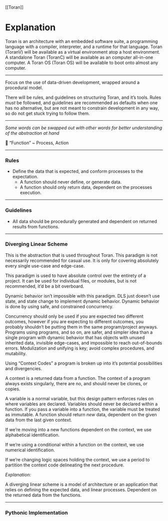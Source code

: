 [[Toran]]

# Explanation

Toran is an architecture with an embedded software suite, a programming language with a compiler, interpreter, and a runtime for that language. Toran (ToranV) will be available as a virtual environment atop a host environment. A standalone Toran (ToranC) will be available as an computer all-in-one computer. A Toran OS (Toran OS) will be available to boot onto almost any computer.

---

Focus on the use of data-driven development, wrapped around a procedural model.

There will be rules, and guidelines on structuring Toran, and it’s tools. Rules _must_ be followed, and guidelines are recommended as defaults when one has no alternative, but are not meant to constrain development in any way, so do not get stuck trying to follow them.

---

_Some words can be swapped out with other words for better understanding of the abstraction at hand_

<aside> 📖 “Function” ~ Process, Action

</aside>

---

### Rules

- Define the data that is expected, and conform processes to the expectation.
    - A function should never define, or generate data.
    - A function should only return data, dependent on the processes execution.

---

### Guidelines

- All data should be procedurally generated and dependent on returned results from functions.

---

### Diverging Linear Scheme

This is the abstraction that is used throughout Toran. This paradigm is not necessarily recommended for casual use. It is only for covering absolutely every single use-case and edge-case.

This paradigm is used to have absolute control over the entirety of a project. It can be used for individual files, or modules, but is not recommended, it’d be a bit overboard.

Dynamic behavior isn’t impossible with this paradigm. DLS just doesn’t use state, and state change to implement dynamic behavior. Dynamic behavior is done by using safe, and constrained concurrency.

Concurrency should only be used if you are expected two different outcomes, however if you are expecting to different outcomes, you probably shouldn’t be putting them in the same program/project anyways. Programs using programs, and so on, are safer, and simpler idea than a single program with dynamic behavior that has objects with unused inherited data, invisible edge-cases, and impossible to reach out-of-bounds errors. Modulization and unifying is key; avoid complex procedures, and mutability.

Using “Context Codes” a program is broken up into it’s potential possibilities and divergencies.

A context is a returned data from a function. The context of a program always exists singularly, there are no, and should never be clones, or copies.

A variable is a normal variable, but this design pattern enforces rules on where variables are declared. Variables should never be declared within a function. If you pass a variable into a function, the variable must be treated as immutable. A function should return _new_ data, dependent on the given data from the last given context.

If we’re moving into a new functions dependent on the context, we use alphabetical identification.

If we’re using a conditional within a function on the context, we use numerical identification.

If we’re changing logic spaces holding the context, we use a period to partition the context code delineating the next procedure.

_Explanation:_

A diverging linear scheme is a model of architecture or an application that relies on defining the expected data, and linear processes. Dependent on the returned data from the functions.

---

### Pythonic Implementation